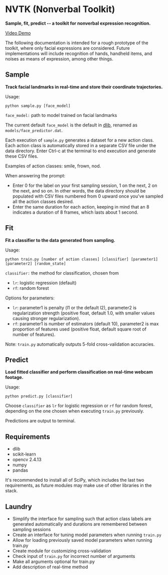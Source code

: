# NVTK (Nonverbal Toolkit)

**Sample, fit, predict -- a toolkit for nonverbal expression recognition.**

[Video Demo](https://youtu.be/Ttd7IJQdOhA)

The following documentation is intended for a rough prototype of the toolkit, where only facial expressions are considered. Future implementations will include recognition of hands, handheld items, and noises as means of expression, among other things.

## Sample
**Track facial landmarks in real-time and store their coordinate trajectories.**

Usage:

`python sample.py [face_model]`

`face_model:` path to model trained on facial landmarks

The current default `face_model` is the default in [dlib](https://github.com/davisking/dlib), renamed as `models/face_predictor.dat`.

Each execution of `sample.py` generates a dataset for a new action class. Each action class is automatically stored in a separate CSV file under the data directory. Enter Ctrl-c at the terminal to end execution and generate these CSV files.

Examples of action classes: smile, frown, nod.

When answering the prompt:

* Enter 0 for the label on your first sampling session, 1 on the next, 2 on the next, and so on. In other words, the data directory should be populated with CSV files numbered from 0 upward once you've sampled all the action classes desired.
* Enter the same duration for each action, keeping in mind that an 8 indicates a duration of 8 frames, which lasts about 1 second.

## Fit

**Fit a classifier to the data generated from sampling.**

Usage:

`python train.py [number of action classes] [classifier] [parameter1] [parameter2] [random_state]`

`classifier:` the method for classification, chosen from

* `lr`: logistic regression (default)
* `rf`: random forest

Options for parameters:

* `lr`: parameter1 is penalty (l1 or the default l2), parameter2 is regularization strength (positive float, default 1.0, with smaller values causing stronger regularization). 
* `rf`: parameter1 is number of estimators (default 10), parameter2 is max proportion of features used (positive float, default square root of number of features).

Note: `train.py` automatically outputs 5-fold cross-validation accuracies.

## Predict
**Load fitted classifier and perform classification on real-time webcam footage.**

Usage:

`python predict.py [classifier]`

Choose `classifier` as `lr` for logistic regression or `rf` for random forest, depending on the one chosen when executing `train.py` previously.

Predictions are output to terminal.

## Requirements

* dlib
* scikit-learn
* opencv 2.4.13
* numpy
* pandas

It's recommended to install all of SciPy, which includes the last two requirements, as future modules may make use of other libraries in the stack.

## Laundry

* Simplify the interface for sampling such that action class labels are generated automatically and durations are remembered between sampling sessions
* Create an interface for tuning model parameters when running `train.py`
* Allow for loading previously saved model parameters when running train.py
* Create module for customizing cross-validation
* Check input of `train.py` for incorrect number of arguments
* Make all arguments optional for train.py
* Add description of real-time method
